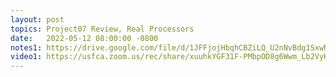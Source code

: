 ```yaml
---
layout: post
topics: Project07 Review, Real Processors
date:   2022-05-12 08:00:00 -0800
notes1: https://drive.google.com/file/d/1JFFjojHbqhCBZiLQ_U2nNvBdg1SxwNuU/view?usp=sharing
video1: https://usfca.zoom.us/rec/share/xuuhkYGF31F-PMbpOD8g6Wwm_Lb2VyHmQzfkhsggGScQ14EICzrv1a6ghqWLd5Pq._6yzaPj6ZZyNuZAG
---
```

